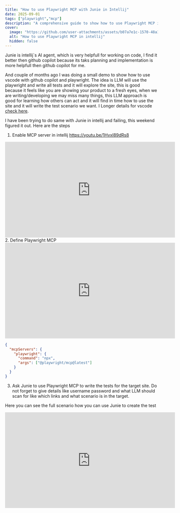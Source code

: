 ```yaml
---
title: "How to use Playwright MCP with Junie in Intellij"
date: 2025-09-01
tags: ["playwright","mcp"]
description: "A comprehensive guide to show how to use Playwright MCP inside intellij with Junie"
cover:
  image: "https://github.com/user-attachments/assets/b07a7e1c-1570-48a1-b75b-47250775223d"
  alt: "How to use Playwright MCP in intellij"
  hidden: false
---
```

Junie is intellij`s AI agent, which is very helpfull for working on code, I find it better then github copilot because its taks planning and implementation is more helpfull then github copilot for me.

And couple of months ago I was doing a small demo to show how to use vscode with github copilot and playwright. The idea is LLM will use the playwright and write all tests and it will explore the site, this is good because it feels like you are showing your product to a fresh eyes, when we are writing/developing we may miss many things, this LLM approach is good for learning how others can act and it will find in time how to use the site and it will write the test scenario we want. I Longer details for vscode [check here](https://www.youtube.com/watch?v=zyOJfGtJ3Rw).

I have been trying to do same with Junie in intellij and failing, this weekend figured it out. Here are the steps
1. Enable MCP server in intellij https://youtu.be/1HvxI89dRs8
<iframe width="560" height="315" src="https://www.youtube.com/embed/1HvxI89dRs8?si=lLEjpdX2dd7hGu3a" title="YouTube video player" frameborder="0" allow="accelerometer; autoplay; clipboard-write; encrypted-media; gyroscope; picture-in-picture; web-share" referrerpolicy="strict-origin-when-cross-origin" allowfullscreen></iframe>
2. Define Playwright MCP 
<iframe width="560" height="315" src="https://www.youtube.com/embed/qrWdIXnn6ck?si=SgdDgTwxyz4YEW2L" title="YouTube video player" frameborder="0" allow="accelerometer; autoplay; clipboard-write; encrypted-media; gyroscope; picture-in-picture; web-share" referrerpolicy="strict-origin-when-cross-origin" allowfullscreen></iframe>

```json
{
  "mcpServers": {
    "playwright": {
      "command": "npx",
      "args": ["@playwright/mcp@latest"]
    }
  }
}
```
3. Ask Junie to use Playwright MCP to write the tests for the target site. Do not forget to give details like username password and what LLM should scan for like which links and what scenario is in the target. 

Here you can see the full scenario how you can use Junie to create the test
<iframe width="560" height="315" src="https://www.youtube.com/embed/L3A7dMY4cmk?si=TXcnpqr4iydMtjSx" title="YouTube video player" frameborder="0" allow="accelerometer; autoplay; clipboard-write; encrypted-media; gyroscope; picture-in-picture; web-share" referrerpolicy="strict-origin-when-cross-origin" allowfullscreen></iframe>